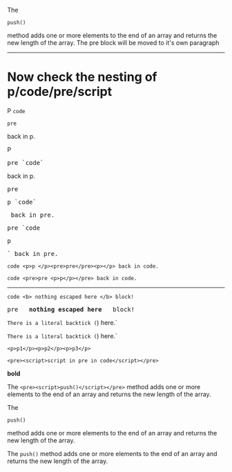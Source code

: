 The

    push()

method adds one or more elements to the end of an array and returns the new length of the array. The pre block will be moved to it's own paragraph

---

# Now check the nesting of p/code/pre/script

P `code `

    pre

back in p.

P

<pre>pre `code`</pre>

back in p.

<pre>pre <p>p `code`</p> back in pre.</pre>

<pre>pre `code <p>p</p>` back in pre.</pre>

`code <p>p </p><pre>pre</pre><p></p> back in code.`

`code <pre>pre <p>p</p></pre> back in code.`

---

`code <b> nothing escaped here </b> block!`

<pre>pre  <b> nothing escaped here </b>  block!</pre>

`There is a literal backtick (`) here.`

`There is a literal backtick (`) here.`

`<p>p1</p><p>p2</p><p>p3</p>`

`<pre><script>script in pre in code</script></pre>`

**bold**

The `<pre><script>push()</script></pre>` method adds one or more elements to the end of an array and returns the new length of the array.

The

    push()

method adds one or more elements to the end of an array and returns the new length of the array.

The `push()` method adds one or more elements to the end of an array and returns the new length of the array.